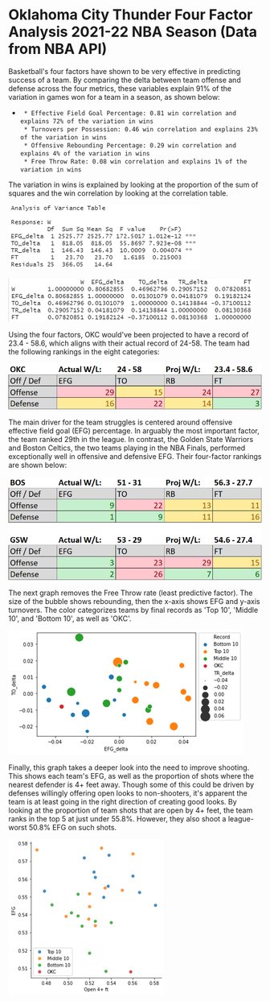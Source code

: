 # Oklahoma City Thunder Four Factor Analysis 2021-22 NBA Season (Data from NBA API)

Basketball's four factors have shown to be very effective in predicting success of a team. By comparing the delta between team offense and defense across the four metrics, these variables explain 91% of the variation in games won for a team in a season, as shown below:

-      * Effective Field Goal Percentage: 0.81 win correlation and explains 72% of the variation in wins
       * Turnovers per Possession: 0.46 win correlation and explains 23% of the variation in wins
       * Offensive Rebounding Percentage: 0.29 win correlation and explains 4% of the variation in wins
       * Free Throw Rate: 0.08 win correlation and explains 1% of the variation in wins

The variation in wins is explained by looking at the proportion of the sum of squares and the win correlation by looking at the correlation table.


![](/images/_okc_anova.png)


![](/images/_okc_corr.png)


Using the four factors, OKC would've been projected to have a record of 23.4 - 58.6, which aligns with their actual record of 24-58. The team had the following rankings in the eight categories:

![](/images/_okc_ff.png)

The main driver for the team struggles is centered around offensive effective field goal (EFG) percentage. In arguably the most important factor, the team ranked 29th in the league. In contrast, the Golden State Warriors and Boston Celtics, the two teams playing in the NBA Finals, performed exceptionally well in offensive and defensive EFG. Their four-factor rankings are shown below:

![](/images/_bos_gsw.png)


The next graph removes the Free Throw rate (least predictive factor). The size of the bubble shows rebounding, then the x-axis shows EFG and y-axis turnovers. The color categorizes teams by final records as 'Top 10', 'Middle 10', and 'Bottom 10', as well as 'OKC'.

![](/images/_okc_to_efg.png)

Finally, this graph takes a deeper look into the need to improve shooting. This shows each team's EFG, as well as the proportion of shots where the nearest defender is 4+ feet away. Though some of this could be driven by defenses willingly offering open looks to non-shooters, it's apparent the team is at least going in the right direction of creating good looks. By looking at the proportion of team shots that are open by 4+ feet, the team ranks in the top 5 at just under 55.8%. However, they also shoot a league-worst 50.8% EFG on such shots. 

![](/images/_okc_open4.png)
